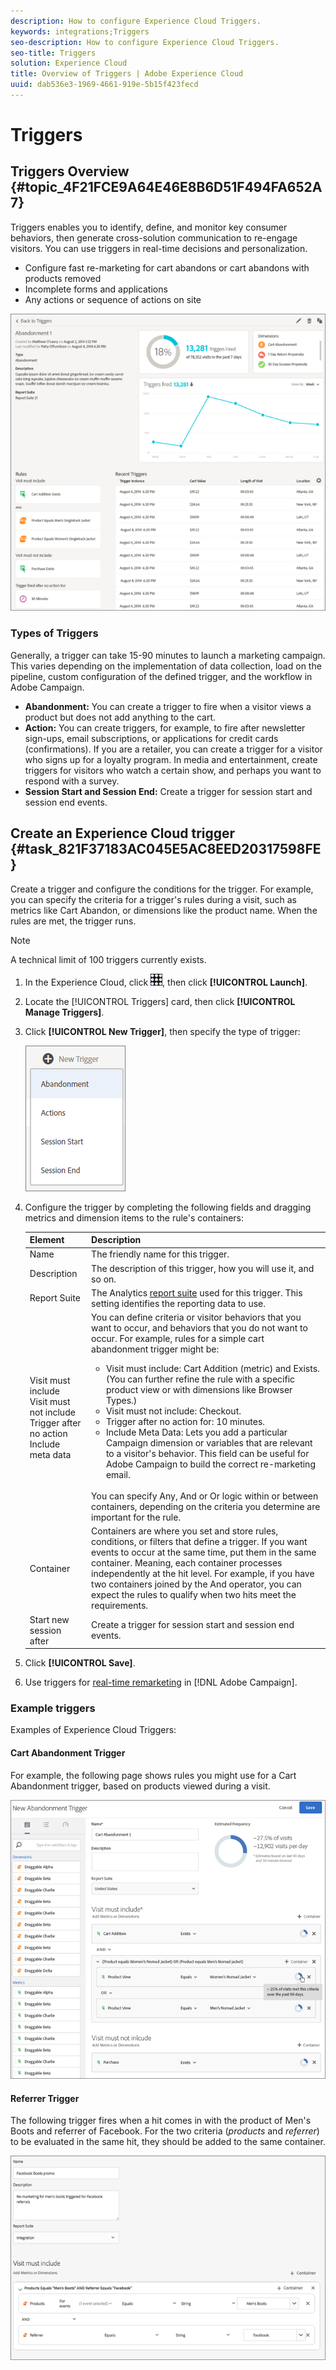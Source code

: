 ```yaml
---
description: How to configure Experience Cloud Triggers.
keywords: integrations;Triggers
seo-description: How to configure Experience Cloud Triggers.
seo-title: Triggers
solution: Experience Cloud
title: Overview of Triggers | Adobe Experience Cloud
uuid: dab536e3-1969-4661-919e-5b15f423fecd
---
```


# Triggers

## Triggers Overview {#topic_4F21FCE9A64E46E8B6D51F494FA652A7}

Triggers enables you to identify, define, and monitor key consumer behaviors, then generate cross-solution communication to re-engage visitors. You can use triggers in real-time decisions and personalization.

* Configure fast re-marketing for cart abandons or cart abandons with products removed
* Incomplete forms and applications
* Any actions or sequence of actions on site

![](assets/trigger-abandonment-2.png)

### Types of Triggers

Generally, a trigger can take 15-90 minutes to launch a marketing campaign. This varies depending on the implementation of data collection, load on the pipeline, custom configuration of the defined trigger, and the workflow in Adobe Campaign.

* **Abandonment:** You can create a trigger to fire when a visitor views a product but does not add anything to the cart.
* **Action:** You can create triggers, for example, to fire after newsletter sign-ups, email subscriptions, or applications for credit cards (confirmations). If you are a retailer, you can create a trigger for a visitor who signs up for a loyalty program. In media and entertainment, create triggers for visitors who watch a certain show, and perhaps you want to respond with a survey.
* **Session Start and Session End:** Create a trigger for session start and session end events.

## Create an Experience Cloud trigger {#task_821F37183AC045E5AC8EED20317598FE}

Create a trigger and configure the conditions for the trigger. For example, you can specify the criteria for a trigger's rules during a visit, such as metrics like Cart Abandon, or dimensions like the product name. When the rules are met, the trigger runs.

>[!NOTE]
>
>A technical limit of 100 triggers currently exists.

1. In the Experience Cloud, click ![](assets/menu-icon.png), then click **[!UICONTROL Launch]**.
2. Locate the [!UICONTROL Triggers] card, then click **[!UICONTROL Manage Triggers]**.
3. Click **[!UICONTROL New Trigger]**, then specify the type of trigger:

   ![Step Result](assets/add-trigger.png)

4. Configure the trigger by completing the following fields and dragging metrics and dimension items to the rule's containers:

    | Element | Description |
    |--- |--- |
    |Name|The friendly name for this trigger.|
    |Description|The description of this trigger, how you will use it, and so on.|
    |Report Suite|The Analytics [report suite](https://docs.adobe.com/content/help/en/analytics/implementation/analytics-basics/ref-reports-report-suites.html) used for this trigger. This setting identifies the reporting data to use.|
    |Visit must include<br>Visit must not include<br>Trigger after no action<br>Include meta data|You can define criteria or visitor behaviors that you want to occur, and behaviors that you do not want to occur.  For example, rules for a simple cart abandonment trigger might be:<ul><li>Visit must include:  Cart Addition (metric) and  Exists. (You can further refine the rule with a specific product view or with dimensions like Browser Types.)</li><li>Visit must not include:  Checkout.</li><li>Trigger after no action for:  10 minutes.</li><li>Include Meta Data: Lets you add a particular Campaign dimension or variables that are relevant to a visitor's behavior. This field can be useful for Adobe Campaign to build the correct re-marketing email.</li></ul><br>You can specify  Any,  And or  Or logic within or between containers, depending on the criteria you determine are important for the rule.|
    |Container|Containers are where you set and store rules, conditions, or filters that define a trigger. If you want events to occur at the same time, put them in the same container. Meaning, each container processes independently at the hit level.  For example, if you have two containers joined by the  And operator, you can expect the rules to qualify when two hits meet the requirements.|
    |Start new session after|Create a trigger for session start and session end events.|

5. Click **[!UICONTROL Save]**.
6. Use triggers for [real-time remarketing](https://docs.adobe.com/content/help/en/campaign-standard/using/integrating-with-adobe-cloud/working-with-campaign-and-triggers/about-adobe-experience-cloud-triggers.html) in [!DNL Adobe Campaign].

### Example triggers

Examples of Experience Cloud Triggers:

#### Cart Abandonment Trigger

For example, the following page shows rules you might use for a Cart Abandonment trigger, based on products viewed during a visit.

![](assets/abandonment-trigger.png)

#### Referrer Trigger

The following trigger fires when a hit comes in with the product of Men's Boots and referrer of Facebook. For the two criteria (*products* and *referrer*) to be evaluated in the same hit, they should be added to the same container.

![](assets/fb-boots-promo.png)
